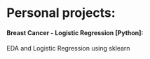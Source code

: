 # Personal projects:

#### Breast Cancer - Logistic Regression [Python]:
EDA and Logistic Regression using sklearn

